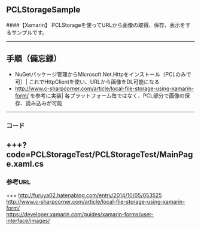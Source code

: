 ## PCLStorageSample
####【Xamarin】
PCLStorageを使ってURLから画像の取得、保存、表示をするサンプルです。

---

## 手順（備忘録）
- NuGetパッケージ管理からMicrosoft.Net.Httpをインストール（PCLのみで可）|
これでHttpClientを使い、URLから画像をDL可能になる
- http://www.c-sharpcorner.com/article/local-file-storage-using-xamarin-form/ を参考に実装|
各プラットフォーム毎ではなく、PCL部分で画像の保存、読み込みが可能

---

### コード
+++?code=PCLStorageTest/PCLStorageTest/MainPage.xaml.cs
---

### 参考URL

+++
http://furuya02.hatenablog.com/entry/2014/10/05/053525  
http://www.c-sharpcorner.com/article/local-file-storage-using-xamarin-form/  
https://developer.xamarin.com/guides/xamarin-forms/user-interface/images/

